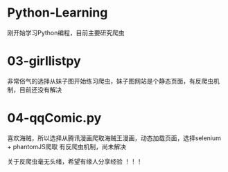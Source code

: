 # Python-Learning
刚开始学习Python编程，目前主要研究爬虫

# 03-girllistpy
非常俗气的选择从妹子图开始练习爬虫，妹子图网站是个静态页面，有反爬虫机制，目前还没有解决

# 04-qqComic.py
喜欢海贼，所以选择从腾讯漫画爬取海贼王漫画，动态加载页面，选择selenium + phantomJS爬取
有反爬虫机制，尚未解决

关于反爬虫毫无头绪，希望有缘人分享经验
！！！
